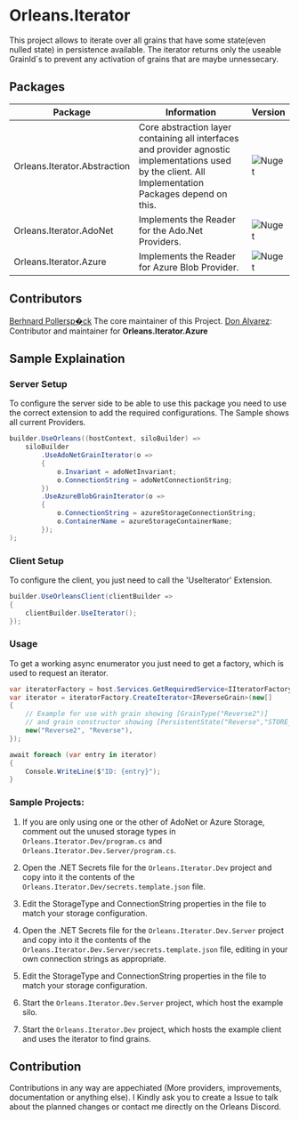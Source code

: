 # Orleans.Iterator

This project allows to iterate over all grains that have some state(even nulled state) in persistence available.
The iterator returns only the useable GrainId`s to prevent any activation of grains that are maybe unnessecary.

## Packages
| Package | Information | Version |
|---------|-------------|---------|
| Orleans.Iterator.Abstraction | Core abstraction layer containing all interfaces and provider agnostic implementations used by the client. All Implementation Packages depend on this. | ![Nuget](https://img.shields.io/nuget/v/Orleans.Iterator.Abstraction?logo=NuGet&color=00aa00) |
| Orleans.Iterator.AdoNet | Implements the Reader for the Ado.Net Providers. | ![Nuget](https://img.shields.io/nuget/v/Orleans.Iterator.AdoNet?logo=NuGet&color=00aa00) |
| Orleans.Iterator.Azure | Implements the Reader for Azure Blob Provider. | ![Nuget](https://img.shields.io/nuget/v/Orleans.Iterator.Azure?logo=NuGet&color=00aa00) |

## Contributors

[Berhnard Pollersp�ck](https://github.com/BernhardPollerspoeck) The core maintainer of this Project.
[Don Alvarez](https://github.com/yoDon): Contributor and maintainer for **Orleans.Iterator.Azure**


## Sample Explaination

### Server Setup
To configure the server side to be able to use this package you need to use the correct extension to add the required configurations.
The Sample shows all current Providers.
```c#
builder.UseOrleans((hostContext, siloBuilder) =>
    siloBuilder
        .UseAdoNetGrainIterator(o =>
        {
            o.Invariant = adoNetInvariant;
            o.ConnectionString = adoNetConnectionString;
        })
        .UseAzureBlobGrainIterator(o =>
        {
            o.ConnectionString = azureStorageConnectionString;
            o.ContainerName = azureStorageContainerName;
        });
);
```

### Client Setup
To configure the client, you just need to call the 'UseIterator' Extension.
```c#
builder.UseOrleansClient(clientBuilder =>
{
    clientBuilder.UseIterator();
});
```

### Usage
To get a working async enumerator you just need to get a factory, which is used to request an iterator.

```c#
var iteratorFactory = host.Services.GetRequiredService<IIteratorFactory>();
var iterator = iteratorFactory.CreateIterator<IReverseGrain>(new[] 
{
    // Example for use with grain showing [GrainType("Reverse2")]
    // and grain constructor showing [PersistentState("Reverse","STORE_NAME")]
    new("Reverse2", "Reverse"),
});

await foreach (var entry in iterator)
{
    Console.WriteLine($"ID: {entry}");
}
```

### Sample Projects: 

1. If you are only using one or the other of AdoNet or Azure Storage, comment out the unused storage types in `Orleans.Iterator.Dev/program.cs` and `Orleans.Iterator.Dev.Server/program.cs`.

2. Open the .NET Secrets file for the `Orleans.Iterator.Dev` project and copy into it the contents of the `Orleans.Iterator.Dev/secrets.template.json` file.

3. Edit the StorageType and ConnectionString properties in the file to match your storage configuration.

4. Open the .NET Secrets file for the `Orleans.Iterator.Dev.Server` project and copy into it the contents of the `Orleans.Iterator.Dev.Server/secrets.template.json` file, editing in your own connection strings as appropriate.

5. Edit the StorageType and ConnectionString properties in the file to match your storage configuration.

6. Start the `Orleans.Iterator.Dev.Server` project, which host the example silo.

7. Start the `Orleans.Iterator.Dev` project, which hosts the example client and uses the iterator to find grains.

## Contribution
Contributions in any way are appechiated (More providers, improvements, documentation or anything else). I Kindly ask you to create a Issue to talk about the planned changes or contact me directly on the Orleans Discord.
